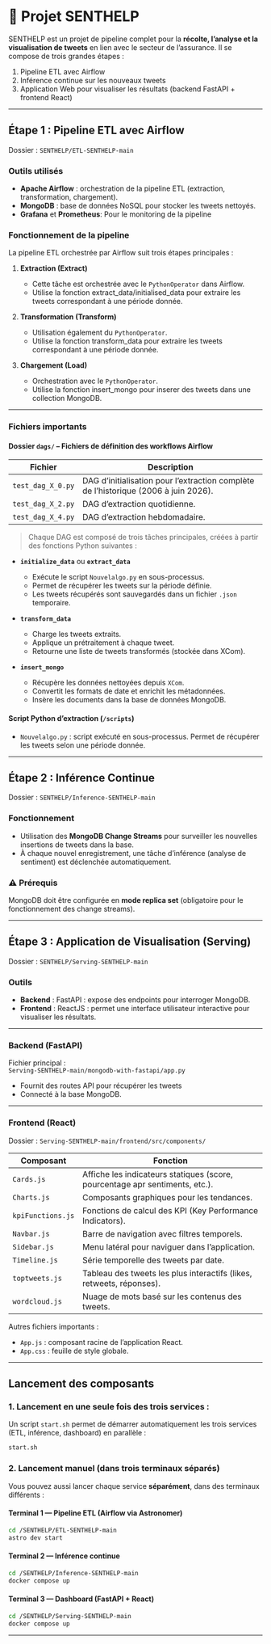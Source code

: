 # 🚀 Projet SENTHELP

SENTHELP est un projet de pipeline complet pour la **récolte, l’analyse et la visualisation de tweets** en lien avec le secteur de l’assurance. Il se compose de trois grandes étapes :

1. Pipeline ETL avec Airflow  
2. Inférence continue sur les nouveaux tweets  
3. Application Web pour visualiser les résultats (backend FastAPI + frontend React)

---

## Étape 1 : Pipeline ETL avec Airflow

Dossier : `SENTHELP/ETL-SENTHELP-main`

### Outils utilisés

- **Apache Airflow** : orchestration de la pipeline ETL (extraction, transformation, chargement).
- **MongoDB** : base de données NoSQL pour stocker les tweets nettoyés.
- **Grafana** et **Prometheus**: Pour le monitoring de la pipeline


### Fonctionnement de la pipeline

La pipeline ETL orchestrée par Airflow suit trois étapes principales :

1. **Extraction (Extract)** 
   - Cette tâche est orchestrée avec le `PythonOperator` dans Airflow.
   - Utilise la fonction extract_data/initialised_data pour extraire les tweets correspondant à une période donnée.

2. **Transformation (Transform)**  
   - Utilisation également du `PythonOperator`.
   - Utilise la fonction transform_data pour extraire les tweets correspondant à une période donnée.

3. **Chargement (Load)**  
   - Orchestration avec le `PythonOperator`.
   - Utilise la fonction insert_mongo pour inserer des tweets dans une collection MongoDB.
   
---

### Fichiers importants

#### Dossier `dags/` – Fichiers de définition des workflows Airflow

| Fichier | Description |
|--------|-------------|
| `test_dag_X_0.py` | DAG d’initialisation pour l’extraction complète de l’historique (2006 à juin 2026). |
| `test_dag_X_2.py` | DAG d’extraction quotidienne. |
| `test_dag_X_4.py` | DAG d’extraction hebdomadaire. |

> Chaque DAG est composé de trois tâches principales, créées à partir des fonctions Python suivantes :

- **`initialize_data`** ou **`extract_data`**  
  - Exécute le script `Nouvelalgo.py` en sous-processus.
  - Permet de récupérer les tweets sur la période définie.
  - Les tweets récupérés sont sauvegardés dans un fichier `.json` temporaire.

- **`transform_data`**  
  - Charge les tweets extraits.
  - Applique un prétraitement à chaque tweet.
  - Retourne une liste de tweets transformés (stockée dans XCom).

- **`insert_mongo`**  
  - Récupère les données nettoyées depuis `XCom`.
  - Convertit les formats de date et enrichit les métadonnées.
  - Insère les documents dans la base de données MongoDB.

#### Script Python d’extraction (`/scripts`)
- `Nouvelalgo.py` : script exécuté en sous-processus. Permet de récupérer les tweets selon une période donnée.


---

## Étape 2 : Inférence Continue

Dossier : `SENTHELP/Inference-SENTHELP-main`

### Fonctionnement

- Utilisation des **MongoDB Change Streams** pour surveiller les nouvelles insertions de tweets dans la base.
- À chaque nouvel enregistrement, une tâche d’inférence (analyse de sentiment) est déclenchée automatiquement.

### ⚠️ Prérequis
MongoDB doit être configurée en **mode replica set** (obligatoire pour le fonctionnement des change streams).

---

## Étape 3 : Application de Visualisation (Serving)

Dossier : `SENTHELP/Serving-SENTHELP-main`

###  Outils
- **Backend** : FastAPI : expose des endpoints pour interroger MongoDB.
- **Frontend** : ReactJS : permet une interface utilisateur interactive pour visualiser les résultats.

---

### Backend (FastAPI)

Fichier principal :  
`Serving-SENTHELP-main/mongodb-with-fastapi/app.py`

- Fournit des routes API pour récupérer les tweets
- Connecté à la base MongoDB.

---

### Frontend (React)

Dossier : `Serving-SENTHELP-main/frontend/src/components/`

| Composant | Fonction |
|----------|----------|
| `Cards.js` | Affiche les indicateurs statiques (score, pourcentage apr sentiments, etc.). |
| `Charts.js` | Composants graphiques pour les tendances. |
| `kpiFunctions.js` | Fonctions de calcul des KPI (Key Performance Indicators). |
| `Navbar.js` | Barre de navigation avec filtres temporels. |
| `Sidebar.js` | Menu latéral pour naviguer dans l’application. |
| `Timeline.js` | Série temporelle des tweets par date. |
| `toptweets.js` | Tableau des tweets les plus interactifs (likes, retweets, réponses). |
| `wordcloud.js` | Nuage de mots basé sur les contenus des tweets. |

Autres fichiers importants :
- `App.js` : composant racine de l’application React.
- `App.css` : feuille de style globale.

---

## Lancement des composants

### 1. Lancement en une seule fois des trois services : 
Un script `start.sh` permet de démarrer automatiquement les trois services (ETL, inférence, dashboard) en parallèle :

```bash
start.sh
```

### 2. Lancement manuel (dans trois terminaux séparés)

Vous pouvez aussi lancer chaque service **séparément**, dans des terminaux différents :

#### Terminal 1 — Pipeline ETL (Airflow via Astronomer)

```bash
cd /SENTHELP/ETL-SENTHELP-main
astro dev start
```

#### Terminal 2 — Inférence continue

```bash
cd /SENTHELP/Inference-SENTHELP-main
docker compose up
```

#### Terminal 3 — Dashboard (FastAPI + React)

```bash
cd /SENTHELP/Serving-SENTHELP-main
docker compose up
```

---



